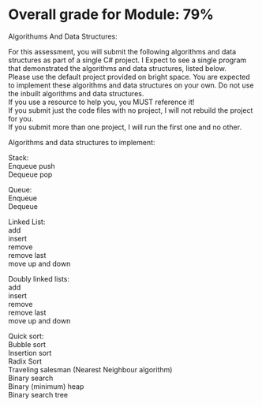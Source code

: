 # **Overall grade for Module: 79%** 
Algorithums And Data Structures:

For this assessment, you will submit the following algorithms and data structures as part of a single
C# project. I Expect to see a single program that demonstrated the algorithms and data structures,
listed below.  
Please use the default project provided on bright space. 
You are expected to implement these algorithms and data structures on your own. Do not use the
inbuilt algorithms and data structures.  
If you use a resource to help you, you MUST reference it!  
If you submit just the code files with no project, I will not rebuild the project for you.  
If you submit more than one project, I will run the first one and no other.  

Algorithms and data structures to implement:

Stack:  
Enqueue push  
Dequeue pop  

Queue:  
Enqueue  
Dequeue  

Linked List:  
add  
insert  
remove  
remove last  
move up and down  

Doubly linked lists:  
add  
insert  
remove  
remove last  
move up and down  

Quick sort:  
Bubble sort  
Insertion sort  
Radix Sort  
Traveling salesman (Nearest Neighbour algorithm)  
Binary search  
Binary (minimum) heap  
Binary search tree
